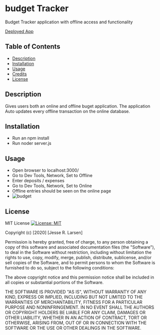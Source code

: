 # budget Tracker
Budget Tracker application with offline access and functionality

[Deployed App](https://)

## Table of Contents
* [Description](#description)
* [Installation](#installation)
* [Usage](#usage)
* [Credits](#credits)
* [License](#License)

## Description

Gives users both an online and offline buget application. The application Auto updates every offline transaction on the online database. 

## Installation
* Run an npm install
* Run noder server.js

## Usage
* Open browser to localhost:3000/
* Go to Dev Tools, Network, Set to Offline
* Enter deposits / expenses
* Go to Dev Tools, Network, Set to Online
* Offline entries should be seen on the online page
* ![budget]()


## License
MIT License [![License: MIT](https://img.shields.io/badge/License-MIT-yellow.svg)](https://opensource.org/licenses/MIT)

Copyright (c) [2020] [Jesse R. Larsen]

Permission is hereby granted, free of charge, to any person obtaining a copy
of this software and associated documentation files (the "Software"), to deal
in the Software without restriction, including without limitation the rights
to use, copy, modify, merge, publish, distribute, sublicense, and/or sell
copies of the Software, and to permit persons to whom the Software is
furnished to do so, subject to the following conditions:

The above copyright notice and this permission notice shall be included in all
copies or substantial portions of the Software.

THE SOFTWARE IS PROVIDED "AS IS", WITHOUT WARRANTY OF ANY KIND, EXPRESS OR
IMPLIED, INCLUDING BUT NOT LIMITED TO THE WARRANTIES OF MERCHANTABILITY,
FITNESS FOR A PARTICULAR PURPOSE AND NONINFRINGEMENT. IN NO EVENT SHALL THE
AUTHORS OR COPYRIGHT HOLDERS BE LIABLE FOR ANY CLAIM, DAMAGES OR OTHER
LIABILITY, WHETHER IN AN ACTION OF CONTRACT, TORT OR OTHERWISE, ARISING FROM,
OUT OF OR IN CONNECTION WITH THE SOFTWARE OR THE USE OR OTHER DEALINGS IN THE
SOFTWARE.

